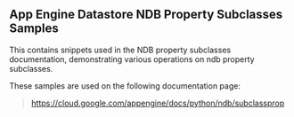 ## App Engine Datastore NDB Property Subclasses Samples

This contains snippets used in the NDB property subclasses documentation,
demonstrating various operations on ndb property subclasses.

<!-- auto-doc-link -->
These samples are used on the following documentation page:

> https://cloud.google.com/appengine/docs/python/ndb/subclassprop

<!-- end-auto-doc-link -->
